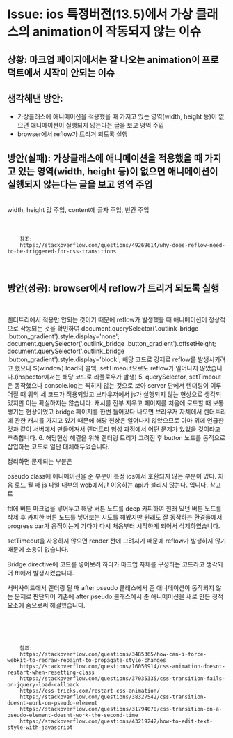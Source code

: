 <!--
author: Dailyscat
purpose: issue arrange
rules:
 (1) 헤더와 문단사이
    <br/>
    <br/>
 (2) 코드가 작성되는 부분은 >로 정리
 (3) 참조는 해당 내용 바로 아래
    <br/>
    <br/>
 (4) 명령어는 bold
 (5) 방안은 ## 안의 과정은 ###
-->

# Issue: ios 특정버전(13.5)에서 가상 클래스의 animation이 작동되지 않는 이슈

## 상황: 마크업 페이지에서는 잘 나오는 animation이 프로덕트에서 시작이 안되는 이슈

## 생각해낸 방안:

- 가상클래스에 애니메이션을 적용했을 때 가지고 있는 영역(width, height 등)이 없으면 애니메이션이 실행되지 않는다는 글을 보고 영역 주입
- browser에서 reflow가 트리거 되도록 실행

## 방안(실패): 가상클래스에 애니메이션을 적용했을 때 가지고 있는 영역(width, height 등)이 없으면 애니메이션이 실행되지 않는다는 글을 보고 영역 주입

<br/>
width, height 값 주입, content에 글자 주입, 빈칸 주입
<br/>
<br/>
<br/>

        참조:
        https://stackoverflow.com/questions/49269614/why-does-reflow-need-to-be-triggered-for-css-transitions

<br/>

## 방안(성공): browser에서 reflow가 트리거 되도록 실행

<br/>

렌더트리에서 적용만 안되는 것이기 때문에 reflow가 발생했을 때 애니메이션이 정상적으로 작동되는 것을 확인하여
document.querySelector('.outlink_bridge .button_gradient').style.display='none'; document.querySelector('.outlink_bridge .button_gradient').offsetHeight; document.querySelector('.outlink_bridge .button_gradient').style.display='block';
해당 코드로 강제로 reflow를 발생시키려고 했으나 $(window).load의 콜백, setTimeout으로도 reflow가 일어나지 않았습니다.(inspector에서는 해당 코드로 리플로우가 발생)
5. querySelector, setTimeout은 동작했으나 console.log는 찍히지 않는 것으로 보아 server 단에서 렌더링이 이루어질 때 위의 세 코드가 적용되었고 브라우저에서 js가 실행되지 않는 현상으로 생각되었지만 이는 확실하지는 않습니다. 캐시를 전부 지우고 페이지를 처음에 로드할 때 보통 생기는 현상이었고 bridge 페이지를 한번 들어갔다 나오면 브라우저 자체에서 렌더트리에 관한 캐시를 가지고 있기 때문에 해당 현상은 일어나지 않았으므로 아마 위에 언급한 것과 같이 서버에서 만들어져서 렌더트리 형성 과정에서 어떤 문제가 있었을 것이라고 추측합니다.
6. 해당현상 해결을 위해 렌더링 트리가 그려진 후 button 노드를 동적으로 삽입하는 코드로 일단 대체해두었습니다.

정리하면 문제되는 부분은

pseudo class에 애니메이션을 준 부분이 특정 ios에서 호환되지 않는 부분이 있다.
처음 로드 될 때 js 파일 내부의 web에서만 이용하는 api가 불리지 않는다.
입니다.
참고로

ftl에 버튼 마크업을 넣어두고 해당 버튼 노드를 deep 카피하여
원래 있던 버튼 노드를 삭제 후 카피한 버튼 노드를 넣어보는 시도를 해봤지만 원래도 잘 동작하는 환경들에서 progress bar가 움직이는게 가다가 다시 처음부터 시작하게 되어서 삭제하였습니다.

setTimeout을 사용하지 않으면 render 전에 그려지기 때문에 reflow가 발생하지 않기 때문에 소용이 없습니다.

Bridge directive에 코드를 넣어보려 하다가 마크업 자체를 구성하는 코드라고 생각되어 ftl에서 발생시켰습니다.

서버사이드에서 렌더링 될 때 after pseudo 클래스에서 준 애니메이션이 동작되지 않는 문제로 판단되어
기존에 after pseudo 클래스에서 준 애니메이션을 새로 만든 정적 요소에 줌으로써 해결했습니다.


<br/>
<br/>
<br/>

        참조:
        https://stackoverflow.com/questions/3485365/how-can-i-force-webkit-to-redraw-repaint-to-propagate-style-changes
        https://stackoverflow.com/questions/16050914/css-animation-doesnt-restart-when-resetting-class
        https://stackoverflow.com/questions/37035335/css-transition-fails-on-jquery-load-callback
        https://css-tricks.com/restart-css-animation/
        https://stackoverflow.com/questions/38327542/css-transition-doesnt-work-on-pseudo-element
        https://stackoverflow.com/questions/31794070/css-transition-on-a-pseudo-element-doesnt-work-the-second-time
        https://stackoverflow.com/questions/43219242/how-to-edit-text-style-with-javascript

<br/>